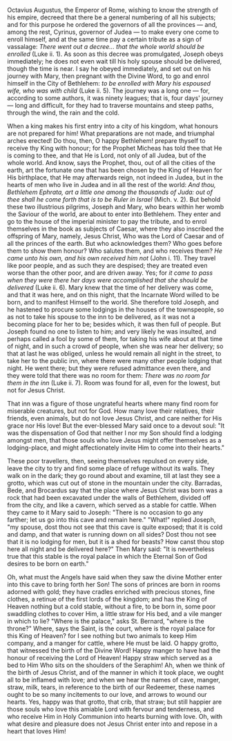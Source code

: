 
Octavius Augustus, the Emperor of Rome, wishing to know the strength of his empire, decreed that there be a general numbering of all his subjects; and for this purpose he ordered the governors of all the provinces — and, among the rest, Cyrinus, governor of Judea — to make every one come to enroll himself, and at the same time pay a certain tribute as a sign of vassalage: *There went out a decree... that the whole world should be enrolled* (Luke ii. 1). As soon as this decree was promulgated, Joseph obeys immediately; he does not even wait till his holy spouse should be delivered, though the time is near. I say he obeyed immediately, and set out on his journey with Mary, then pregnant with the Divine Word, to go and enrol himself in the City of Bethlehem: *to be enrolled with Mary his espoused wife, who was with child* (Luke ii. 5). The journey was a long one — for, according to some authors, it was ninety leagues; that is, four days\' journey — long and difficult, for they had to traverse mountains and steep paths, through the wind, the rain and the cold.

When a king makes his first entry into a city of his kingdom, what honours are not prepared for him! What preparations are not made, and triumphal arches erected! Do thou, then, O happy Bethlehem! prepare thyself to receive thy King with honour; for the Prophet Micheas has told thee that He is coming to thee, and that He is Lord, not only of all Judea, but of the whole world. And know, says the Prophet, thou, out of all the cities of the earth, art the fortunate one that has been chosen by the King of Heaven for His birthplace, that He may afterwards reign, not indeed in Judea, but in the hearts of men who live in Judea and in all the rest of the world: *And thou, Bethlehem Ephrata, art a little one among the thousands of Juda: out of thee shall he come forth that is to be Ruler in Israel* (Mich. v. 2). But behold these two illustrious pilgrims, Joseph and Mary, who bears within her womb the Saviour of the world, are about to enter into Bethlehem. They enter and go to the house of the imperial minister to pay the tribute, and to enrol themselves in the book as subjects of Caesar, where they also inscribed the offspring of Mary, namely, Jesus Christ, Who was the Lord of Caesar and of all the princes of the earth. But who acknowledges them? Who goes before them to show them honour? Who salutes them, and who receives them? *He came unto his own, and his own received him not* (John i. 11). They travel like poor people, and as such they are despised; they are treated even worse than the other poor, and are driven away. Yes; for *it came to pass when they were there her days were accomplished that she should be delivered* (Luke ii. 6). Mary knew that the time of her delivery was come, and that it was here, and on this night, that the Incarnate Word willed to be born, and to manifest Himself to the world. She therefore told Joseph, and he hastened to procure some lodgings in the houses of the townspeople, so as not to take his spouse to the inn to be delivered, as it was not a becoming place for her to be; besides which, it was then full of people. But Joseph found no one to listen to him; and very likely he was insulted, and perhaps called a fool by some of them, for taking his wife about at that time of night, and in such a crowd of people, when she was near her delivery; so that at last he was obliged, unless he would remain all night in the street, to take her to the public inn, where there were many other people lodging that night. He went there; but they were refused admittance even there, and they were told that there was no room for them: *There was no room for them in the inn* (Luke ii. 7). Room was found for all, even for the lowest, but not for Jesus Christ.

That inn was a figure of those ungrateful hearts where many find room for miserable creatures, but not for God. How many love their relatives, their friends, even animals, but do not love Jesus Christ, and care neither for His grace nor His love! But the ever-blessed Mary said once to a devout soul: \"It was the dispensation of God that neither I nor my Son should find a lodging amongst men, that those souls who love Jesus might offer themselves as a lodging-place, and might affectionately invite Him to come into their hearts.\"

These poor travellers, then, seeing themselves repulsed on every side, leave the city to try and find some place of refuge without its walls. They walk on in the dark; they go round about and examine, till at last they see a grotto, which was cut out of stone in the mountain under the city. Barradas, Bede, and Brocardus say that the place where Jesus Christ was born was a rock that had been excavated under the walls of Bethlehem, divided off from the city, and like a cavern, which served as a stable for cattle. When they came to it Mary said to Joseph: \"There is no occasion to go any farther; let us go into this cave and remain here.\" \"What!\" replied Joseph, \"my spouse, dost thou not see that this cave is quite exposed; that it is cold and damp, and that water is running down on all sides? Dost thou not see that it is no lodging for men, but it is a shed for beasts? How canst thou stop here all night and be delivered here?\" Then Mary said: \"It is nevertheless true that this stable is the royal palace in which the Eternal Son of God desires to be born on earth.\"

Oh, what must the Angels have said when they saw the divine Mother enter into this cave to bring forth her Son! The sons of princes are born in rooms adorned with gold; they have cradles enriched with precious stones, fine clothes, a retinue of the first lords of the kingdom; and has the King of Heaven nothing but a cold stable, without a fire, to be born in, some poor swaddling clothes to cover Him, a little straw for His bed, and a vile manger in which to lie? \"Where is the palace,\" asks St. Bernard, \"where is the throne?\" Where, says the Saint, is the court, where is the royal palace for this King of Heaven? for I see nothing but two animals to keep Him company, and a manger for cattle, where He must be laid. O happy grotto, that witnessed the birth of the Divine Word! Happy manger to have had the honour of receiving the Lord of Heaven! Happy straw which served as a bed to Him Who sits on the shoulders of the Seraphim! Ah, when we think of the birth of Jesus Christ, and of the manner in which it took place, we ought all to be inflamed with love; and when we hear the names of cave, manger, straw, milk, tears, in reference to the birth of our Redeemer, these names ought to be so many incitements to our love, and arrows to wound our hearts. Yes, happy was that grotto, that crib, that straw; but still happier are those souls who love this amiable Lord with fervour and tenderness, and who receive Him in Holy Communion into hearts burning with love. Oh, with what desire and pleasure does not Jesus Christ enter into and repose in a heart that loves Him!


